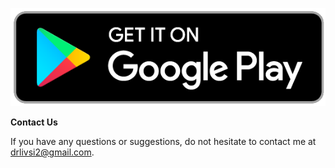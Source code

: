 
[<img src="./assets/img/get-it-google-play.png" alt="get it on google play" />](./privacy-policy)

**Contact Us**

If you have any questions or suggestions, do not hesitate to contact me at drlivsi2@gmail.com.

